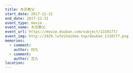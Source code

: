 ```yaml
---
title: 东京教父
start_date: 2017-12-31
end_date: 2017-12-31
event_type: movie
event_name: 东京教父
event_url: https://movie.douban.com/subject/1310177/
event_img: http://1929.lufeihaidao.top/douban_1310177.png
memories:
  - comment: 
    author: 时九
  - comment: 
    author: 念九
location: 
---
```

